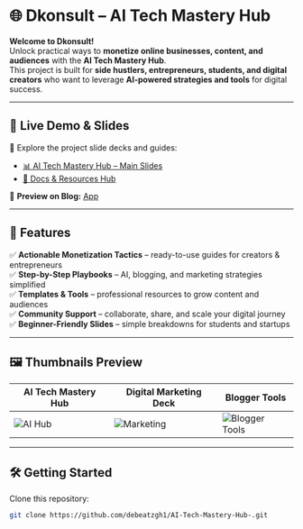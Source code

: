 # 🌐 Dkonsult – AI Tech Mastery Hub  

**Welcome to Dkonsult!**  
Unlock practical ways to **monetize online businesses, content, and audiences** with the **AI Tech Mastery Hub**.  
This project is built for **side hustlers, entrepreneurs, students, and digital creators** who want to leverage **AI-powered strategies and tools** for digital success.  

---

## 🚀 Live Demo & Slides  

🎥 Explore the project slide decks and guides:  
- [📊 AI Tech Mastery Hub – Main Slides](https://www.socialcreator.com/debeatzgh/?s=317509)  
- [📖 Docs & Resources Hub](https://www.socialcreator.com/debeatzgh/?s=317279)  

🔗 **Preview on Blog:** [App](https://debeatzgh1.github.io/Home-/)  

---

## 🌟 Features  

✅ **Actionable Monetization Tactics** – ready-to-use guides for creators & entrepreneurs  
✅ **Step-by-Step Playbooks** – AI, blogging, and marketing strategies simplified  
✅ **Templates & Tools** – professional resources to grow content and audiences  
✅ **Community Support** – collaborate, share, and scale your digital journey  
✅ **Beginner-Friendly Slides** – simple breakdowns for students and startups  

---

## 🖼️ Thumbnails Preview  

| AI Tech Mastery Hub | Digital Marketing Deck | Blogger Tools |
|---------------------|------------------------|---------------|
| ![AI Hub](https://img.icons8.com/color/96/artificial-intelligence.png) | ![Marketing](https://img.icons8.com/color/96/marketing.png) | ![Blogger Tools](https://img.icons8.com/color/96/blog.png) |

---

## 🛠️ Getting Started  

Clone this repository:  

```bash
git clone https://github.com/debeatzgh1/AI-Tech-Mastery-Hub-.git
